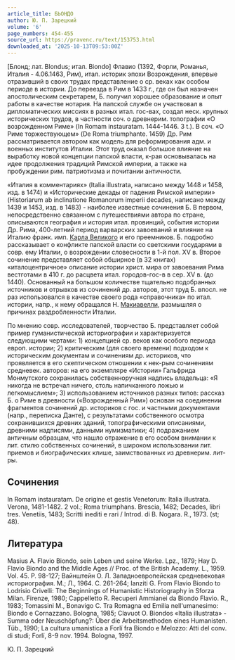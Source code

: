 ```yaml
---
article_title: БЬОНДО
author: Ю. П. Зарецкий
volume: '6'
page_numbers: 454-455
source_url: https://pravenc.ru/text/153753.html
downloaded_at: '2025-10-13T09:53:00Z'
---
```


[Блонд; лат. Blondus; итал. Biondo] Флавио (1392, Форли, Романья, Италия - 4.06.1463, Рим), итал. историк эпохи Возрождения, впервые отразивший в своих трудах представление о ср. веках как особом периоде в истории. До переезда в Рим в 1433 г., где он был назначен апостолическим секретарем, Б. получил хорошее образование и опыт работы в качестве нотария. На папской службе он участвовал в дипломатических миссиях в разных итал. гос-вах, создал неск. крупных исторических трудов, в частности соч. о древнерим. топографии «О возрожденном Риме» (In Romam instauratam. 1444-1446. 3 t.). В соч. «О Риме торжествующем» (De Roma triumphante. 1459) Др. Рим рассматривается автором как модель для реформирования адм. и военных институтов Италии. Этот труд оказал большое влияние на выработку новой концепции папской власти, к-рая основывалась на идее продолжения традиций Римской империи, а также на пробуждении рим. патриотизма и почитании античности.

«Италия в комментариях» (Italia illustrata, написано между 1448 и 1458, изд. в 1474) и «Исторические декады от падения Римской империи» (Historiarum ab inclinatione Romanorum imperii decades, написано между 1439 и 1453, изд. в 1483) - наиболее известные сочинения Б. В первом, непосредственно связанном с путешествиями автора по стране, описываются география и история итал. провинций, события истории Др. Рима, 400-летний период варварских завоеваний и влияние на Италию франк. имп. [Карла Великого](<https://pravenc.ru/text/Карл Великий.html>) и его преемников. Б. подробно рассказывает о конфликте папской власти со светскими государями в совр. ему Италии, о возрождении словесности в 1-й пол. XV в. Второе сочинение представляет собой обширное (в 32 книгах) «италоцентричное» описание истории христ. мира от завоевания Рима вестготами в 410 г. до расцвета итал. городов-гос-в в сер. XV в. (до 1440). Основанный на большом количестве тщательно подобранных источников и отрывков из сочинений др. авторов, этот труд Б. впосл. не раз использовался в качестве своего рода «справочника» по итал. истории, напр., к нему обращался Н. [Макиавелли](https://pravenc.ru/text/Макиавелли.html), размышляя о причинах раздробленности Италии.

По мнению совр. исследователей, творчество Б. представляет собой пример гуманистической историографии и характеризуется следующими чертами: 1) концепцией ср. веков как особого периода европ. истории; 2) критическим (для своего времени) подходом к историческим документам и сочинениям др. историков, что проявляется в его скептическом отношении к нек-рым сочинениям средневек. авторов: на его экземпляре «Истории» Гальфрида Монмутского сохранилась собственноручная надпись владельца: «Я никогда не встречал ничего, столь напичканного ложью и легкомыслием»; 3) использованием источников разных типов: рассказ Б. о Риме в древности («Возрожденный Рим») основан на соединении фрагментов сочинений др. историков с гос. и частными документами (напр., переписка Данте), с результатами собственного осмотра сохранившихся древних зданий, топографическими описаниями, древними надписями, данными нумизматики; 4) подражанием античным образцам, что нашло отражение в его особом внимании к лит. стилю собственных сочинений, в широком использовании лит. приемов и биографических клише, заимствованных из древнерим. лит-ры.

## Сочинения

In Romam instauratam. De origine et gestis Venetorum: Italia illustrata. Verona, 1481-1482. 2 vol.; Roma triumphans. Brescia, 1482; Decades, libri tres. Venetiis, 1483; Scritti inediti e rari / Introd. di B. Nogara. R., 1973. (st; 48).

## Литература

Masius A. Flavio Biondo, sein Leben und seine Werke. Lpz., 1879; Hay D. Flavio Biondo and the Middle Ages // Proc. of the British Academy. L., 1959. Vol. 45. P. 98-127; Вайнштейн О. Л. Западноевропейская средневековая историография. М.; Л., 1964. С. 261-264; Ianziti G. From Flavio Biondo to Lodrisio Crivelli: The Beginnings of Humanistic Historiography in Sforza Milan. Firenze, 1980; Cappelletto R. Recuperi Ammianei da Biondo Flavio. R., 1983; Tomassini M., Bonavigo C. Tra Romagna ed Emilia nell'umanesimo: Biondo e Cornazzano. Bologna, 1985; Clavuot O. Biondos «Italia illustrata» - Summa oder Neuschöpfung?: Über die Arbeitsmethoden eines Humanisten. Tüb., 1990; La cultura umanistica a Forlí fra Biondo e Melozzo: Atti del conv. di studi; Forlí, 8-9 nov. 1994. Bologna, 1997.

Ю. П. Зарецкий
